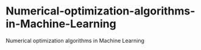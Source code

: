 # Numerical-optimization-algorithms-in-Machine-Learning
Numerical optimization algorithms in Machine Learning 
